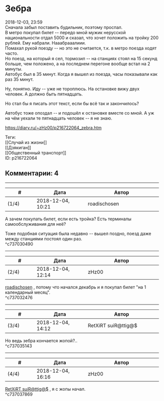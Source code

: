 Зебра
=====

  
2018-12-03, 23:59  
 Сначала забыл поставить будильник, поэтому проспал.   
 В метро покупал билет -- передо мной мужик нерусской национальности отдал 5000 и сказал, что хочет положить на тройку 200 рублей. Ему набрали. Нааабрааалиии.   
 Помахал рукой поезду -- но это не считается, т.к. в метро поезда ходят часто.   
 Но поезд, на который я сел, тормозил -- на станциях стоял на 15 секунд больше, чем положено, а на последнем перегоне вообще встал на 2 минуты.   
 Автобус был в 35 минут. Когда я вышел из поезда, часы показывали как раз 35 минут.   
   
 Ну, понятно. Иду -- уже не тороплюсь. На остановке вижу двух человек. А должно быть пятнадцать.   
   
 Но стал бы я писать этот текст, если бы всё так и закончилось?   
   
 Автобус тоже опоздал -- и подошёл к остановке вместе со мной. А уж на чём уехали те пятнадцать человек -- я не знаю.   
  
<https://diary.ru/~zHz00/p216722064_zebra.htm>  
  
Теги:  
[[Случай из жизни]]  
[[Дзякиган]]  
[[Общественный транспорт]]  
ID: p216722064  


Комментарии: 4
--------------

  


---



|         #         |              Дата              |                     Автор                     |           ID           |
| --- | --- | --- | --- |
| (1/4) | 2018-12-04, 10:21 | roadischosen | c737030490 |

  
 А зачем покупать билет, если есть тройка? Есть терминалы самообслуживания для неё?   
   
 Тоже подобная ситуация была недавно -- вышел поздно, поезд даже между станциями постоял один раз.   
 ^c737030490

---



|         #         |              Дата              |                     Автор                     |           ID           |
| --- | --- | --- | --- |
| (2/4) | 2018-12-04, 12:14 | zHz00 | c737032476 |

  
  [roadischosen](http://roadischosen.diary.ru)  , потому что начался декабрь и я покупал билет "на 1 календарный месяц".   
 ^c737032476

---



|         #         |              Дата              |                     Автор                     |           ID           |
| --- | --- | --- | --- |
| (3/4) | 2018-12-04, 14:12 | RetXiRT suiR@ttig@$ | c737035143 |

  
  Но ведь зебра кончается жопой?..    
 ^c737035143

---



|         #         |              Дата              |                     Автор                     |           ID           |
| --- | --- | --- | --- |
| (4/4) | 2018-12-04, 16:16 | zHz00 | c737037869 |

  
  [RetXiRT suiR@ttig@$](http://Hellspawn.diary.ru "Горчичник")  , я с жопы начал.   
 ^c737037869